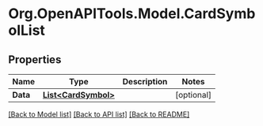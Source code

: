 # Org.OpenAPITools.Model.CardSymbolList

## Properties

Name | Type | Description | Notes
------------ | ------------- | ------------- | -------------
**Data** | [**List&lt;CardSymbol&gt;**](CardSymbol.md) |  | [optional] 

[[Back to Model list]](../README.md#documentation-for-models) [[Back to API list]](../README.md#documentation-for-api-endpoints) [[Back to README]](../README.md)

